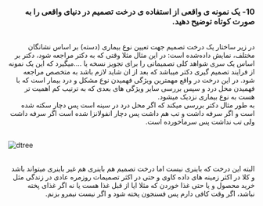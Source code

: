 <div dir="rtl">
  
  ### 10- یک نمونه ی واقعی از استفاده ی درخت تصمیم در دنیای واقعی را به صورت کوتاه توضیح دهید.
  <br/>
  در زیر ساختار یک درخت تصمیم جهت تعیین نوع بیماری (دسته) بر اساس نشانگان مختلف، نمایش داده‌شده است:
  در این مثال مثلا وقتی که به دکتر مراجعه شود، دکتر بر اساس یک سری شواهد کلی تصمیماتی را برای تجویز نسخه یا ....میگیرد که این یک نمونه از فرایند تصمیم گیری دکتر میباشد که بعد از ان شاید لازم باشد به متخصص مراجعه شود. در این درخت در واقع مهمترین ویژگی فهمیدن نوع مشکل و درد بیمار است که با فهمیدن محل درد و سپس بررسی سایر ویژگی های بعدی که به ترتیب کم اهمیت تر هست به نوع بیماری نزدیک میشود. 
   <br/>
  به طور مثال دکتر بررسی میکند که اگر محل درد در سینه است پس  دچار سکته شده است و اگر سرفه داشت و تب هم داشت پس دچار انفولانزا شده است اگر سرفه داشت ولی تب نداشت پس سرماخورده است.  
  <br/>
  </div>
  
   <br/> 
  
 ![dtree](https://user-images.githubusercontent.com/94288799/145364212-2ef12759-aceb-41c0-88d3-1558916d2138.jpg)

 <br/> 
 <div dir="rtl">
البته این درخت که باینری نیست اما درخت تصمیم هم باینری هم غیر باینری میتواند باشد و کلا در اکثر زمینه های داده کاوی و حتی در اکثر تصمیمات روزمره عادی در زندگی مثل خرید محصول و یا حتی غذا خوردن که مثلا ایا از قبل غذا هست یا نه اگر غذای پخته نباشد، اگر وقت کافی دارم پس فسنجون پخته شود و اگر نیست نیمرو بزنم.  

<br/>
 

 
 </div>
 <br/>
